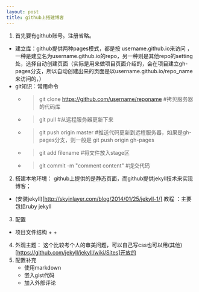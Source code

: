 ```yaml
---
layout: post
title: github上搭建博客
---
```


1. 首先要有github账号。注册省略。
  - 建立库：github提供两种pages模式，都是按 username.github.io来访问 ，一种是建立名为username.github.io的repo，另一种则是其他repo的setting处，选择自动创建页面（实际是用来做项目页面介绍的，会在项目建立gh-pages分支，所以自动创建出来的页面是以username.github.io/repo_name来访问的，）
  - git知识：常用命令
    + > git clone https://github.com/username/reponame #拷贝服务器的代码库
    + > git pull #从远程服务器更新下来
    + > git push origin master #推送代码更新到远程服务器，如果是gh-pages分支，则一般是 git push origin gh-pages
    + > git add filename #将文件放入stage区
    + > git commit -m "comment content" #提交代码
2. 搭建本地环境：
  github上提供的是静态页面，而github提供jekyll技术来实现博客；
  - (安装jekyll)[http://skyinlayer.com/blog/2014/01/25/jekyll-1/] 教程 ：主要包括ruby jekyll
3. 配置
  - 项目文件结构
    + 
    + 
4. 外观主题：
  这个比较考个人的审美问题，可以自己写css也可以用(其他)[https://github.com/jekyll/jekyll/wiki/Sites]开放的
4. 配置补充
   - 使用markdown
   - 嵌入gist代码
   - 加入外部评论
   